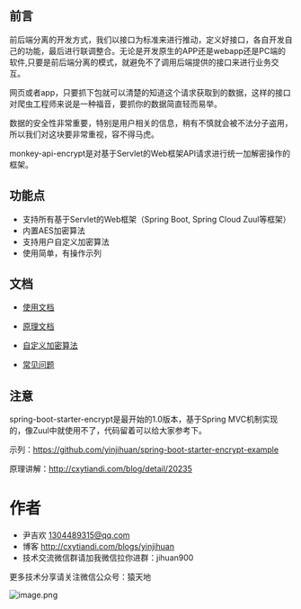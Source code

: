 ## 前言

前后端分离的开发方式，我们以接口为标准来进行推动，定义好接口，各自开发自己的功能，最后进行联调整合。无论是开发原生的APP还是webapp还是PC端的软件,只要是前后端分离的模式，就避免不了调用后端提供的接口来进行业务交互。

网页或者app，只要抓下包就可以清楚的知道这个请求获取到的数据，这样的接口对爬虫工程师来说是一种福音，要抓你的数据简直轻而易举。

数据的安全性非常重要，特别是用户相关的信息，稍有不慎就会被不法分子盗用，所以我们对这块要非常重视，容不得马虎。

monkey-api-encrypt是对基于Servlet的Web框架API请求进行统一加解密操作的框架。

## 功能点

- 支持所有基于Servlet的Web框架（Spring Boot, Spring Cloud Zuul等框架）
- 内置AES加密算法
- 支持用户自定义加密算法
- 使用简单，有操作示列

## 文档

- [使用文档](https://github.com/yinjihuan/monkey-api-encrypt/wiki/%E4%BD%BF%E7%94%A8%E6%96%87%E6%A1%A3)

- [原理文档](https://github.com/yinjihuan/monkey-api-encrypt/wiki/%E5%8E%9F%E7%90%86%E6%96%87%E6%A1%A3)

- [自定义加密算法](https://github.com/yinjihuan/monkey-api-encrypt/wiki/%E8%87%AA%E5%AE%9A%E4%B9%89%E5%8A%A0%E5%AF%86%E7%AE%97%E6%B3%95)

- [常见问题](https://github.com/yinjihuan/monkey-api-encrypt/wiki/%E5%B8%B8%E8%A7%81%E9%97%AE%E9%A2%98)

## 注意

spring-boot-starter-encrypt是最开始的1.0版本，基于Spring MVC机制实现的，像Zuul中就使用不了，代码留着可以给大家参考下。

示列：https://github.com/yinjihuan/spring-boot-starter-encrypt-example

原理讲解：http://cxytiandi.com/blog/detail/20235


# 作者
- 尹吉欢 1304489315@qq.com
- 博客 http://cxytiandi.com/blogs/yinjihuan
- 技术交流微信群请加我微信拉你进群：jihuan900

更多技术分享请关注微信公众号：猿天地

![image.png](http://upload-images.jianshu.io/upload_images/2685774-da01a73d0cfc3f35.png?imageMogr2/auto-orient/strip%7CimageView2/2/w/1240)
